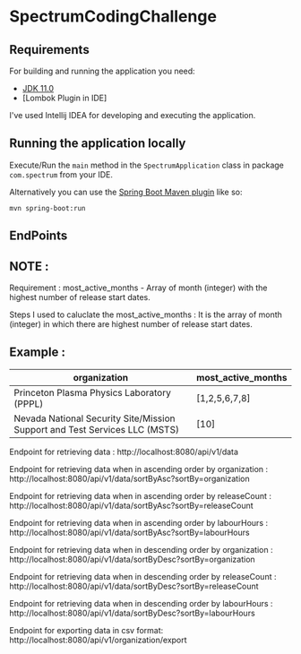 # SpectrumCodingChallenge

## Requirements

For building and running the application you need:

- [JDK 11.0](https://www.oracle.com/java/technologies/javase-jdk11-downloads.html)
- [Lombok Plugin in IDE] 

I've used Intellij IDEA for developing and executing the application.

## Running the application locally

Execute/Run the `main` method in the `SpectrumApplication` class in package `com.spectrum` from your IDE.

Alternatively you can use the [Spring Boot Maven plugin](https://docs.spring.io/spring-boot/docs/current/reference/html/build-tool-plugins-maven-plugin.html) like so:

```shell
mvn spring-boot:run
```
## EndPoints

## NOTE : 

Requirement : most_active_months - Array of month (integer) with the highest number of release start dates.

Steps I used to caluclate the most_active_months : It is the array of month (integer) in which there are highest number of release start dates. 

## Example : 

<table>
    <thead>
      <tr>
        <th>organization</th>
        <th>most_active_months</th>
      </tr>
    </thead>
    <tbody>
        <tr>
            <td>Princeton Plasma Physics Laboratory (PPPL)</td>
            <td>[1,2,5,6,7,8]</td>
        </tr>
        <tr>
            <td>Nevada National Security Site/Mission Support and Test Services LLC (MSTS)</td>
            <td>[10]</td>
            </tr>
    </tbody>
  </table>


Endpoint for retrieving data :
http://localhost:8080/api/v1/data


Endpoint for retrieving data when in ascending order by organization :
http://localhost:8080/api/v1/data/sortByAsc?sortBy=organization

Endpoint for retrieving data when in ascending order by releaseCount :
http://localhost:8080/api/v1/data/sortByAsc?sortBy=releaseCount


Endpoint for retrieving data when in ascending order by labourHours :
http://localhost:8080/api/v1/data/sortByAsc?sortBy=labourHours

Endpoint for retrieving data when in descending order by organization :
http://localhost:8080/api/v1/data/sortByDesc?sortBy=organization

Endpoint for retrieving data when in descending order by releaseCount :
http://localhost:8080/api/v1/data/sortByDesc?sortBy=releaseCount

Endpoint for retrieving data when in descending order by labourHours :
http://localhost:8080/api/v1/data/sortByDesc?sortBy=labourHours

Endpoint for exporting data in csv format:
http://localhost:8080/api/v1/organization/export
